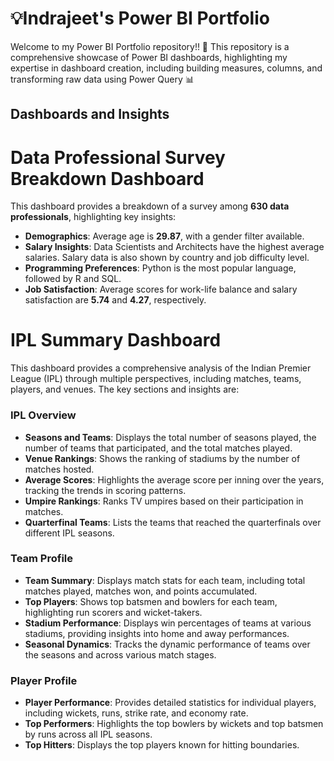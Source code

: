 # 💡Indrajeet's Power BI Portfolio

Welcome to my Power BI Portfolio repository!! 🚀
This repository is a comprehensive showcase of Power BI dashboards, highlighting my expertise in dashboard creation, including building measures, columns, and transforming raw data using Power Query 📊

## Dashboards and Insights

# Data Professional Survey Breakdown Dashboard

This dashboard provides a breakdown of a survey among **630 data professionals**, highlighting key insights:

- **Demographics**: Average age is **29.87**, with a gender filter available.
- **Salary Insights**: Data Scientists and Architects have the highest average salaries. Salary data is also shown by country and job difficulty level.
- **Programming Preferences**: Python is the most popular language, followed by R and SQL.
- **Job Satisfaction**: Average scores for work-life balance and salary satisfaction are **5.74** and **4.27**, respectively.

# IPL Summary Dashboard

This dashboard provides a comprehensive analysis of the Indian Premier League (IPL) through multiple perspectives, including matches, teams, players, and venues. The key sections and insights are:

### IPL Overview
- **Seasons and Teams**: Displays the total number of seasons played, the number of teams that participated, and the total matches played.
- **Venue Rankings**: Shows the ranking of stadiums by the number of matches hosted.
- **Average Scores**: Highlights the average score per inning over the years, tracking the trends in scoring patterns.
- **Umpire Rankings**: Ranks TV umpires based on their participation in matches.
- **Quarterfinal Teams**: Lists the teams that reached the quarterfinals over different IPL seasons.

### Team Profile
- **Team Summary**: Displays match stats for each team, including total matches played, matches won, and points accumulated.
- **Top Players**: Shows top batsmen and bowlers for each team, highlighting run scorers and wicket-takers.
- **Stadium Performance**: Displays win percentages of teams at various stadiums, providing insights into home and away performances.
- **Seasonal Dynamics**: Tracks the dynamic performance of teams over the seasons and across various match stages.

### Player Profile
- **Player Performance**: Provides detailed statistics for individual players, including wickets, runs, strike rate, and economy rate.
- **Top Performers**: Highlights the top bowlers by wickets and top batsmen by runs across all IPL seasons.
- **Top Hitters**: Displays the top players known for hitting boundaries.

